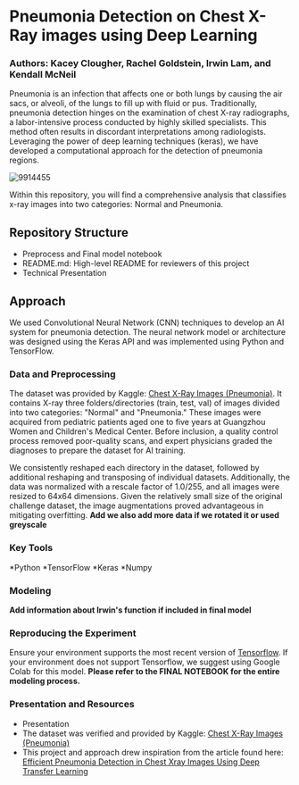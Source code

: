 # Pneumonia Detection on Chest X-Ray images using Deep Learning 
### Authors: Kacey Clougher, Rachel Goldstein, Irwin Lam, and Kendall McNeil

Pneumonia is an infection that affects one or both lungs by causing the air sacs, or alveoli, of the lungs to fill up with fluid or pus. Traditionally, pneumonia detection hinges on the examination of chest X-ray radiographs, a labor-intensive process conducted by highly skilled specialists. This method often results in discordant interpretations among radiologists. Leveraging the power of deep learning techniques (keras), we have developed a computational approach for the detection of pneumonia regions.

![9914455](https://github.com/kmcneil901/Chest-X-Rays-Pneumonia/assets/137820049/fa4b89d4-21d6-48b3-9016-692bb001b97a)

Within this repository, you will find a comprehensive analysis that classifies x-ray images into two categories: Normal and Pneumonia. 

## Repository Structure
- Preprocess and Final model notebook
- README.md: High-level README for reviewers of this project
- Technical Presentation

## Approach
We used Convolutional Neural Network (CNN) techniques to develop an AI system for pneumonia detection. The neural network model or architecture was designed using the Keras API and was implemented using Python and TensorFlow. 

### Data and Preprocessing
The dataset was provided by Kaggle: [Chest X-Ray Images (Pneumonia)](https://www.kaggle.com/datasets/paultimothymooney/chest-xray-pneumonia/). It contains X-ray three folders/directories (train, test, val) of images divided into two categories: "Normal" and "Pneumonia." These images were acquired from pediatric patients aged one to five years at Guangzhou Women and Children's Medical Center. Before inclusion, a quality control process removed poor-quality scans, and expert physicians graded the diagnoses to prepare the dataset for AI training.

We consistently reshaped each directory in the dataset, followed by additional reshaping and transposing of individual datasets. Additionally, the data was normalized with a rescale factor of 1.0/255, and all images were resized to 64x64 dimensions. Given the relatively small size of the original challenge dataset, the image augmentations proved advantageous in mitigating overfitting. **Add we also add more data if we rotated it or used greyscale** 

### Key Tools
*Python
*TensorFlow
*Keras
*Numpy

### Modeling
**Add information about Irwin's function if included in final model**

### Reproducing the Experiment
Ensure your environment supports the most recent version of [Tensorflow](https://github.com/tensorflow/tensorflow/releases). If your environment does not support Tensorflow, we suggest using Google Colab for this model. **Please refer to the FINAL NOTEBOOK for the entire modeling process.**

### Presentation and Resources
 - Presentation
 - The dataset was verified and provided by Kaggle: [Chest X-Ray Images (Pneumonia)](https://www.kaggle.com/datasets/paultimothymooney/chest-xray-pneumonia/)
 - This project and approach drew inspiration from the article found here: [Efficient Pneumonia Detection in Chest Xray Images Using Deep Transfer Learning](https://www.mdpi.com/2075-4418/10/6/417)
